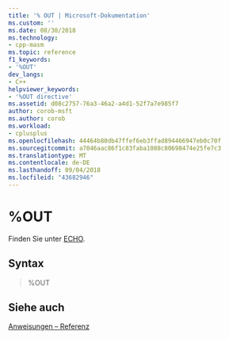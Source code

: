 ```yaml
---
title: '% OUT | Microsoft-Dokumentation'
ms.custom: ''
ms.date: 08/30/2018
ms.technology:
- cpp-masm
ms.topic: reference
f1_keywords:
- '%OUT'
dev_langs:
- C++
helpviewer_keywords:
- '%OUT directive'
ms.assetid: d08c2757-76a3-46a2-a4d1-52f7a7e985f7
author: corob-msft
ms.author: corob
ms.workload:
- cplusplus
ms.openlocfilehash: 44464b80db47ffef6eb3ffad894466947eb0c70f
ms.sourcegitcommit: a7046aac86f1c83faba1088c80698474e25fe7c3
ms.translationtype: MT
ms.contentlocale: de-DE
ms.lasthandoff: 09/04/2018
ms.locfileid: "43682946"
---
```

# <a name="out"></a>%OUT

Finden Sie unter [ECHO](../../assembler/masm/echo.md).

## <a name="syntax"></a>Syntax

> %OUT

## <a name="see-also"></a>Siehe auch

[Anweisungen – Referenz](../../assembler/masm/directives-reference.md)<br/>